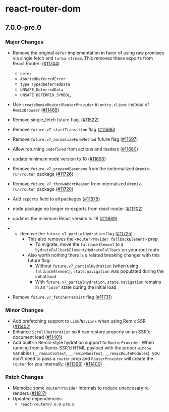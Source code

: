 # react-router-dom

## 7.0.0-pre.0

### Major Changes

- Remove the original `defer` implementation in favor of using raw promises via single fetch and `turbo-stream`. This removes these exports from React Router: ([#11744](https://github.com/remix-run/react-router/pull/11744))

  - `defer`
  - `AbortedDeferredError`
  - `type TypedDeferredData`
  - `UNSAFE_DeferredData`
  - `UNSAFE_DEFERRED_SYMBOL`,

- Use `createRemixRouter`/`RouterProvider` in `entry.client` instead of `RemixBrowser` ([#11469](https://github.com/remix-run/react-router/pull/11469))
- Remove single_fetch future flag. ([#11522](https://github.com/remix-run/react-router/pull/11522))
- Remove `future.v7_startTransition` flag ([#11696](https://github.com/remix-run/react-router/pull/11696))
- Remove `future.v7_normalizeFormMethod` future flag ([#11697](https://github.com/remix-run/react-router/pull/11697))
- Allow returning `undefined` from actions and loaders ([#11680](https://github.com/remix-run/react-router/pull/11680))
- update minimum node version to 18 ([#11690](https://github.com/remix-run/react-router/pull/11690))
- Remove `future.v7_prependBasename` from the ionternalized `@remix-run/router` package ([#11726](https://github.com/remix-run/react-router/pull/11726))
- Remove `future.v7_throwAbortReason` from internalized `@remix-run/router` package ([#11728](https://github.com/remix-run/react-router/pull/11728))
- Add `exports` field to all packages ([#11675](https://github.com/remix-run/react-router/pull/11675))
- node package no longer re-exports from react-router ([#11702](https://github.com/remix-run/react-router/pull/11702))
- updates the minimum React version to 18 ([#11689](https://github.com/remix-run/react-router/pull/11689))
- - Remove the `future.v7_partialHydration` flag ([#11725](https://github.com/remix-run/react-router/pull/11725))
    - This also removes the `<RouterProvider fallbackElement>` prop
      - To migrate, move the `fallbackElement` to a `hydrateFallbackElement`/`HydrateFallback` on your root route
    - Also worth nothing there is a related breaking changer with this future flag:
      - Without `future.v7_partialHydration` (when using `fallbackElement`), `state.navigation` was populated during the initial load
      - With `future.v7_partialHydration`, `state.navigation` remains in an `"idle"` state during the initial load
- Remove `future.v7_fetcherPersist` flag ([#11731](https://github.com/remix-run/react-router/pull/11731))

### Minor Changes

- Add prefetching support to `Link`/`NavLink` when using Remix SSR ([#11402](https://github.com/remix-run/react-router/pull/11402))
- Enhance `ScrollRestoration` so it can restore properly on an SSR'd document load ([#11401](https://github.com/remix-run/react-router/pull/11401))
- Add built-in Remix-style hydration support to `RouterProvider`. When running from a Remix-SSR'd HTML payload with the proper `window` variables (`__remixContext`, `__remixManifest`, `__remixRouteModules`), you don't need to pass a `router` prop and `RouterProvider` will create the `router` for you internally. ([#11396](https://github.com/remix-run/react-router/pull/11396)) ([#11400](https://github.com/remix-run/react-router/pull/11400))

### Patch Changes

- Memoize some `RouterProvider` internals to reduce uneccesary re-renders ([#11817](https://github.com/remix-run/react-router/pull/11817))
- Updated dependencies:
  - `react-router@7.0.0-pre.0`
